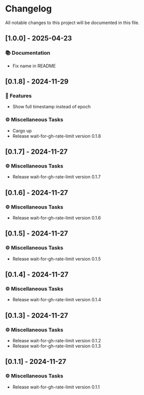 # Changelog

All notable changes to this project will be documented in this file.

## [1.0.0] - 2025-04-23

### 📚 Documentation

- Fix name in README

## [0.1.8] - 2024-11-29

### 🚀 Features

- Show full timestamp instead of epoch

### ⚙️ Miscellaneous Tasks

- Cargo up
- Release wait-for-gh-rate-limit version 0.1.8

## [0.1.7] - 2024-11-27

### ⚙️ Miscellaneous Tasks

- Release wait-for-gh-rate-limit version 0.1.7

## [0.1.6] - 2024-11-27

### ⚙️ Miscellaneous Tasks

- Release wait-for-gh-rate-limit version 0.1.6

## [0.1.5] - 2024-11-27

### ⚙️ Miscellaneous Tasks

- Release wait-for-gh-rate-limit version 0.1.5

## [0.1.4] - 2024-11-27

### ⚙️ Miscellaneous Tasks

- Release wait-for-gh-rate-limit version 0.1.4

## [0.1.3] - 2024-11-27

### ⚙️ Miscellaneous Tasks

- Release wait-for-gh-rate-limit version 0.1.2
- Release wait-for-gh-rate-limit version 0.1.3

## [0.1.1] - 2024-11-27

### ⚙️ Miscellaneous Tasks

- Release wait-for-gh-rate-limit version 0.1.1

<!-- generated by git-cliff -->
